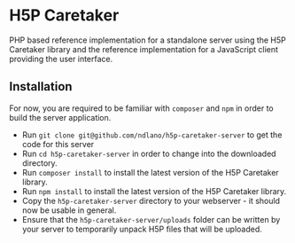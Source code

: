# H5P Caretaker
PHP based reference implementation for a standalone server using the H5P Caretaker library
and the reference implementation for a JavaScript client providing the user interface.

## Installation
For now, you are required to be familiar with `composer` and `npm` in order to build the
server application.

 - Run `git clone git@github.com/ndlano/h5p-caretaker-server` to get the code for this server
 - Run `cd h5p-caretaker-server` in order to change into the downloaded directory.
 - Run `composer install` to install the latest version of the H5P Caretaker library.
 - Run `npm install` to install the latest version of the H5P Caretaker library.
 - Copy the `h5p-caretaker-server` directory to your webserver - it should now be usable in general.
 - Ensure that the `h5p-caretaker-server/uploads` folder can be written by your server to
   temporarily unpack H5P files that will be uploaded.
